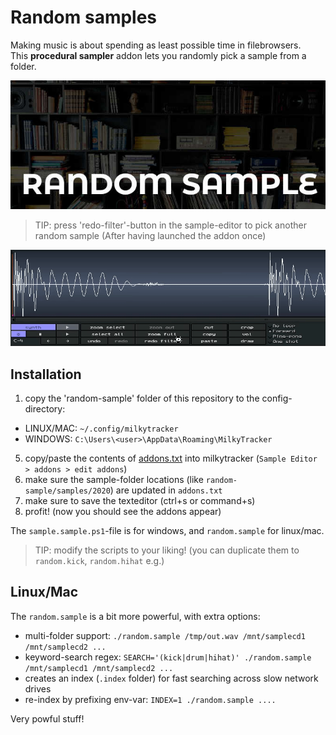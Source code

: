 # Random samples 

Making music is about spending as least possible time in filebrowsers.<br>
This **procedural sampler** addon lets you randomly pick a sample from a folder.

![](screenshot.jpg)

> TIP: press 'redo-filter'-button in the sample-editor to pick another random sample (After having launched the addon once)

<img src="screenshot.gif"/>

## Installation

1. copy the 'random-sample' folder of this repository to the config-directory:

* LINUX/MAC: `~/.config/milkytracker`
* WINDOWS:   `C:\Users\<user>\AppData\Roaming\MilkyTracker`

5. copy/paste the contents of [addons.txt](./addons.txt) into milkytracker (`Sample Editor > addons > edit addons`) 
6. make sure the sample-folder locations (like `random-sample/samples/2020`) are updated in `addons.txt`
7. make sure to save the texteditor (ctrl+s or command+s)
8. profit! (now you should see the addons appear)

The `sample.sample.ps1`-file is for windows, and `random.sample` for linux/mac. 

> TIP: modify the scripts to your liking! (you can duplicate them to `random.kick`, `random.hihat` e.g.)

## Linux/Mac

The `random.sample` is a bit more powerful, with extra options:

* multi-folder support: `./random.sample /tmp/out.wav /mnt/samplecd1 /mnt/samplecd2 ...` 
* keyword-search regex: `SEARCH='(kick|drum|hihat)' ./random.sample /mnt/samplecd1 /mnt/samplecd2 ...`
* creates an index (`.index` folder) for fast searching across slow network drives 
* re-index by prefixing env-var: `INDEX=1 ./random.sample ....`

Very powful stuff!
